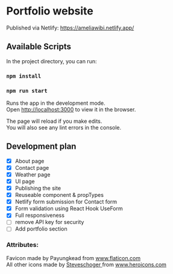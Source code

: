 # Portfolio website

Published via Netlify: https://ameliawibi.netlify.app/

## Available Scripts

In the project directory, you can run:

### `npm install`

### `npm run start`

Runs the app in the development mode.\
Open [http://localhost:3000](http://localhost:3000) to view it in the browser.

The page will reload if you make edits.\
You will also see any lint errors in the console.

## Development plan

- [x] About page
- [x] Contact page
- [x] Weather page
- [x] UI page
- [x] Publishing the site
- [x] Reuseable component & propTypes
- [x] Netlify form submission for Contact form
- [x] Form validation using React Hook UseForm
- [x] Full responsiveness
- [ ] remove API key for security
- [ ] Add portfolio section

### Attributes:

<div>
Favicon made by Payungkead from <a href="https://www.flaticon.com/">www.flaticon.com</a><br>
All other icons made by <a href="https://twitter.com/steveschoger"> Steveschoger </a> from <a href="https://heroicons.com/">www.heroicons.com</a>
</div>

